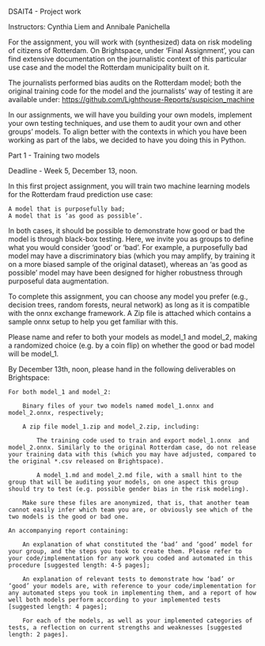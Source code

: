 DSAIT4 - Project work

Instructors: Cynthia Liem and Annibale Panichella

For the assignment, you will work with (synthesized) data on risk modeling of citizens of Rotterdam. On Brightspace, under ‘Final Assignment’, you can find extensive documentation on the journalistic context of this particular use case and the model the Rotterdam municipality built on it.

The journalists performed bias audits on the Rotterdam model; both the original training code for the model and the journalists’ way of testing it are available under: https://github.com/Lighthouse-Reports/suspicion_machine

In our assignments, we will have you building your own models, implement your own testing techniques, and use them to audit your own and other groups’ models. To align better with the contexts in which you have been working as part of the labs, we decided to have you doing this in Python.

Part 1 - Training two models

Deadline - Week 5, December 13, noon.

In this first project assignment, you will train two machine learning models for the Rotterdam fraud prediction use case:

    A model that is purposefully bad;
    A model that is ‘as good as possible’.

In both cases, it should be possible to demonstrate how good or bad the model is through black-box testing. Here, we invite you as groups to define what you would consider ‘good’ or ‘bad’. For example, a purposefully bad model may have a discriminatory bias (which you may amplify, by training it on a more biased sample of the original dataset), whereas an ‘as good as possible’ model may have been designed for higher robustness through purposeful data augmentation.

To complete this assignment, you can choose any model you prefer (e.g., decision trees, random forests, neural network) as long as it is compatible with the onnx exchange framework. A Zip file is attached which contains a sample onnx setup to help you get familiar with this.

Please name and refer to both your models as model_1 and model_2, making a randomized choice (e.g. by a coin flip) on whether the good or bad model will be model_1.  

By December 13th, noon, please hand in the following deliverables on Brightspace:

    For both model_1 and model_2:

        Binary files of your two models named model_1.onnx and model_2.onnx, respectively;

        A zip file model_1.zip and model_2.zip, including:

            The training code used to train and export model_1.onnx  and model_2.onnx. Similarly to the original Rotterdam case, do not release your training data with this (which you may have adjusted, compared to the original *.csv released on Brightspace).

            A model_1.md and model_2.md file, with a small hint to the group that will be auditing your models, on one aspect this group should try to test (e.g. possible gender bias in the risk modeling).

        Make sure these files are anonymized, that is, that another team cannot easily infer which team you are, or obviously see which of the two models is the good or bad one.

    An accompanying report containing:

        An explanation of what constituted the ‘bad’ and ‘good’ model for your group, and the steps you took to create them. Please refer to your code/implementation for any work you coded and automated in this procedure [suggested length: 4-5 pages];

        An explanation of relevant tests to demonstrate how ‘bad’ or ‘good’ your models are, with reference to your code/implementation for any automated steps you took in implementing them, and a report of how well both models perform according to your implemented tests [suggested length: 4 pages];

        For each of the models, as well as your implemented categories of tests, a reflection on current strengths and weaknesses [suggested length: 2 pages].
